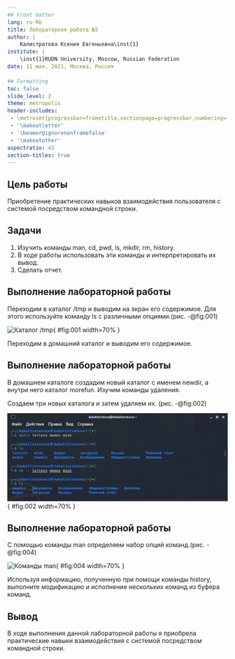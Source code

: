 ```yaml
---
## Front matter
lang: ru-RU
title: Лабораторная работа №5
author: |
	Калистратова Ксения Евгеньевна\inst{1}
institute: |
	\inst{1}RUDN University, Moscow, Russian Federation
date: 11 мая, 2021, Москва, Россия

## Formatting
toc: false
slide_level: 2
theme: metropolis
header-includes: 
 - \metroset{progressbar=frametitle,sectionpage=progressbar,numbering=fraction}
 - '\makeatletter'
 - '\beamer@ignorenonframefalse'
 - '\makeatother'
aspectratio: 43
section-titles: true
---
```


## Цель работы

Приобретение  практических  навыков  взаимодействия пользователя с системой посредством командной строки.

## Задачи

1. Изучить команды man, cd, pwd, ls, mkdir, rm, history.
2. В ходе работы использовать эти команды и интерпретировать их вывод.
3. Сделать отчет.

## Выполнение лабораторной работы

Переходим в каталог /tmp и выводим на экран его содержимое. Для этого используйте команду ls с различными опциями.(рис. -@fig:001)

![Каталог /tmp](../image5/2.png){ #fig:001 width=70% }

Переходим в домашний каталог и выводим его содержимое.

## Выполнение лабораторной работы

В домашнем каталоге создадим новый каталог с именем newdir, а внутри него каталог morefun. Изучим команды удаления. 

Создаем три новых каталога и затем удаляем их. (рис. -@fig:002)

![Три новых каталога](image5/8.png){ #fig:002 width=70% }

## Выполнение лабораторной работы

С помощью команды man определяем набор опций команд.(рис. -@fig:004)

![Команды man](image5/14.5.png){ #fig:004 width=70% }

Используя информацию, полученную при помощи команды history, выполните модификацию и исполнение нескольких команд из буфера команд.

## Вывод

В  ходе  выполнения  данной  лабораторной  работы  я  приобрела практические навыки взаимодействия с системой посредством командной строки.

